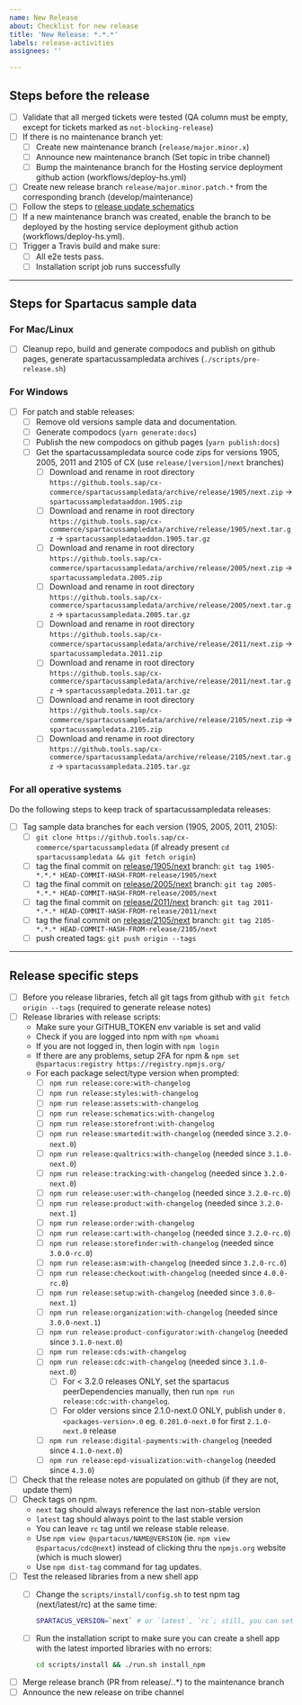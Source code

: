 ```yaml
---
name: New Release
about: Checklist for new release
title: 'New Release: *.*.*'
labels: release-activities
assignees: ''

---
```


## Steps before the release

- [ ] Validate that all merged tickets were tested (QA column must be empty, except for tickets marked as `not-blocking-release`)
- [ ] If there is no maintenance branch yet:
  - [ ] Create new maintenance branch (`release/major.minor.x`)
  - [ ] Announce new maintenance branch (Set topic in tribe channel)
  - [ ] Bump the maintenance branch for the Hosting service deployment github action (workflows/deploy-hs.yml)
- [ ] Create new release branch `release/major.minor.patch.*` from the corresponding branch (develop/maintenance)
- [ ] Follow the steps to [release update schematics](https://github.com/SAP/spartacus/blob/develop/projects/schematics/README.md#releasing-update-schematics)
- [ ] If a new maintenance branch was created, enable the branch to be deployed by the hosting service deployment github action (workflows/deploy-hs.yml).
- [ ] Trigger a Travis build and make sure:
  - [ ] All e2e tests pass.
  - [ ] Installation script job runs successfully

---

## Steps for Spartacus sample data

### For Mac/Linux

- [ ] Cleanup repo, build and generate compodocs and publish on github pages, generate spartacussampledata archives (`./scripts/pre-release.sh`)

### For Windows

- [ ] For patch and stable releases:
  - [ ] Remove old versions sample data and documentation.
  - [ ] Generate compodocs (`yarn generate:docs`)
  - [ ] Publish the new compodocs on github pages (`yarn publish:docs`)
  - [ ] Get the spartacussampledata source code zips for versions 1905, 2005, 2011 and 2105 of CX (use `release/[version]/next` branches)
    - [ ] Download and rename in root directory `https://github.tools.sap/cx-commerce/spartacussampledata/archive/release/1905/next.zip` -> `spartacussampledataaddon.1905.zip`
    - [ ] Download and rename in root directory `https://github.tools.sap/cx-commerce/spartacussampledata/archive/release/1905/next.tar.gz` -> `spartacussampledataaddon.1905.tar.gz`
    - [ ] Download and rename in root directory `https://github.tools.sap/cx-commerce/spartacussampledata/archive/release/2005/next.zip` -> `spartacussampledata.2005.zip`
    - [ ] Download and rename in root directory `https://github.tools.sap/cx-commerce/spartacussampledata/archive/release/2005/next.tar.gz` -> `spartacussampledata.2005.tar.gz`
    - [ ] Download and rename in root directory `https://github.tools.sap/cx-commerce/spartacussampledata/archive/release/2011/next.zip` -> `spartacussampledata.2011.zip`
    - [ ] Download and rename in root directory `https://github.tools.sap/cx-commerce/spartacussampledata/archive/release/2011/next.tar.gz` -> `spartacussampledata.2011.tar.gz`
    - [ ] Download and rename in root directory `https://github.tools.sap/cx-commerce/spartacussampledata/archive/release/2105/next.zip` -> `spartacussampledata.2105.zip`
    - [ ] Download and rename in root directory `https://github.tools.sap/cx-commerce/spartacussampledata/archive/release/2105/next.tar.gz` -> `spartacussampledata.2105.tar.gz`

### For all operative systems

Do the following steps to keep track of spartacussampledata releases:

- [ ] Tag sample data branches for each version (1905, 2005, 2011, 2105):
  - [ ] `git clone https://github.tools.sap/cx-commerce/spartacussampledata` (if already present `cd spartacussampledata && git fetch origin`)
  - [ ] tag the final commit on [release/1905/next](https://github.tools.sap/cx-commerce/spartacussampledata/commits/release/1905/next) branch: `git tag 1905-*.*.* HEAD-COMMIT-HASH-FROM-release/1905/next`
  - [ ] tag the final commit on [release/2005/next](https://github.tools.sap/cx-commerce/spartacussampledata/commits/release/2005/next) branch: `git tag 2005-*.*.* HEAD-COMMIT-HASH-FROM-release/2005/next`
  - [ ] tag the final commit on [release/2011/next](https://github.tools.sap/cx-commerce/spartacussampledata/commits/release/2011/next) branch: `git tag 2011-*.*.* HEAD-COMMIT-HASH-FROM-release/2011/next`
  - [ ] tag the final commit on [release/2105/next](https://github.tools.sap/cx-commerce/spartacussampledata/commits/release/2105/next) branch: `git tag 2105-*.*.* HEAD-COMMIT-HASH-FROM-release/2105/next`
  - [ ] push created tags: `git push origin --tags`

---

## Release specific steps

- [ ] Before you release libraries, fetch all git tags from github with `git fetch origin --tags` (required to generate release notes)
- [ ] Release libraries with release scripts:
  - Make sure your GITHUB_TOKEN env variable is set and valid
  - Check if you are logged into npm with `npm whoami`
  - If you are not logged in, then login with `npm login`
  - If there are any problems, setup 2FA for npm & `npm set @spartacus:registry https://registry.npmjs.org/`
  - For each package select/type version when prompted:
    - [ ] `npm run release:core:with-changelog`
    - [ ] `npm run release:styles:with-changelog`
    - [ ] `npm run release:assets:with-changelog`
    - [ ] `npm run release:schematics:with-changelog`
    - [ ] `npm run release:storefront:with-changelog`
    - [ ] `npm run release:smartedit:with-changelog` (needed since `3.2.0-next.0`)
    - [ ] `npm run release:qualtrics:with-changelog` (needed since `3.1.0-next.0`)
    - [ ] `npm run release:tracking:with-changelog` (needed since `3.2.0-next.0`)
    - [ ] `npm run release:user:with-changelog` (needed since `3.2.0-rc.0`)
    - [ ] `npm run release:product:with-changelog` (needed since `3.2.0-next.1`)
    - [ ] `npm run release:order:with-changelog`
    - [ ] `npm run release:cart:with-changelog` (needed since `3.2.0-rc.0`)
    - [ ] `npm run release:storefinder:with-changelog` (needed since `3.0.0-rc.0`)
    - [ ] `npm run release:asm:with-changelog` (needed since `3.2.0-rc.0`)
    - [ ] `npm run release:checkout:with-changelog` (needed since `4.0.0-rc.0`)
    - [ ] `npm run release:setup:with-changelog` (needed since `3.0.0-next.1`)
    - [ ] `npm run release:organization:with-changelog` (needed since `3.0.0-next.1`)
    - [ ] `npm run release:product-configurator:with-changelog` (needed since `3.1.0-next.0`)
    - [ ] `npm run release:cds:with-changelog`
    - [ ] `npm run release:cdc:with-changelog` (needed since `3.1.0-next.0`)
      - [ ] For < 3.2.0 releases ONLY, set the spartacus peerDependencies manually, then run
      `npm run release:cdc:with-changelog`.
      - [ ] For older versions since 2.1.0-next.0 ONLY, publish under `0.<packages-version>.0` eg. `0.201.0-next.0` for first `2.1.0-next.0` release
    - [ ] `npm run release:digital-payments:with-changelog` (needed since `4.1.0-next.0`)
    - [ ] `npm run release:epd-visualization:with-changelog` (needed since `4.3.0`)

- [ ] Check that the release notes are populated on github (if they are not, update them)
- [ ] Check tags on npm.
  - `next` tag should always reference the last non-stable version
  - `latest` tag should always point to the last stable version
  - You can leave `rc` tag until we release stable release.
  - Use `npm view @spartacus/NAME@VERSION` (ie. `npm view @spartacus/cdc@next`) instead of clicking thru the `npmjs.org` website (which is much slower)
  - Use `npm dist-tag` command for tag updates.
- [ ] Test the released libraries from a new shell app
  - [ ] Change the `scripts/install/config.sh` to test npm tag (next/latest/rc) at the same time:

    ```bash
    SPARTACUS_VERSION=`next` # or `latest`, `rc`; still, you can set it to a specific one, ie `*.*.*` (or leave the config file unchanged)
    ```

  - [ ] Run the installation script to make sure you can create a shell app with the latest imported libraries with no errors:

    ```bash
    cd scripts/install && ./run.sh install_npm
    ```

- [ ] Merge release branch (PR from release/*.*.*) to the maintenance branch
- [ ] Announce the new release on tribe channel
